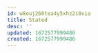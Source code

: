 ```yaml
---
id: w8ouj260tea4y5xhz2i0via
title: Stated
desc: ''
updated: 1672577999486
created: 1672577999486
---
```


